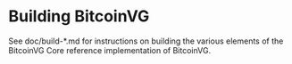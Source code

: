 Building BitcoinVG
================

See doc/build-*.md for instructions on building the various
elements of the BitcoinVG Core reference implementation of BitcoinVG.
